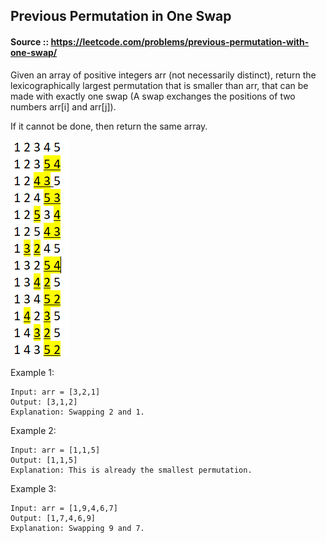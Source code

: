 ## Previous Permutation in One Swap

#### Source :: https://leetcode.com/problems/previous-permutation-with-one-swap/

Given an array of positive integers arr (not necessarily distinct), return the lexicographically largest permutation 
that is smaller than arr, that can be made with exactly one swap 
(A swap exchanges the positions of two numbers arr[i] and arr[j]).

 If it cannot be done, then return the same array.

 <img src="https://github.com/Akanksha-Singhal/ABC/blob/master/Uploads/Previous_Permutation_in_one_swap.PNG" width="94" height="346">

 Example 1:
```
Input: arr = [3,2,1]
Output: [3,1,2]
Explanation: Swapping 2 and 1.
```
Example 2:
```
Input: arr = [1,1,5]
Output: [1,1,5]
Explanation: This is already the smallest permutation.
```
Example 3:
```
Input: arr = [1,9,4,6,7]
Output: [1,7,4,6,9]
Explanation: Swapping 9 and 7.
```